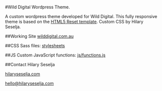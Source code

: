 #Wild Digital Wordpress Theme.

A custom wordpress theme developed for Wild Digital. This fully responsive theme is based on the [HTML5 Reset template](https://github.com/murtaugh/HTML5-Reset). Custom CSS by Hilary Seselja.

##Working Site
[wilddigital.com.au](http://wilddigital.com.au)

##CSS
Sass files: [stylesheets](https://github.com/blue-baron/wild-digital-theme/tree/master/stylesheets)

##JS
Custom JavaScript functions: [js/functions.js](https://github.com/blue-baron/wild-digital-theme/tree/master/js/functions.js)

##Contact
Hilary Seselja

[hilaryseselja.com](http://www.hilaryseselja.com)

[hello@hilaryseselja.com](mailto:hello@hilaryseselja.com)

